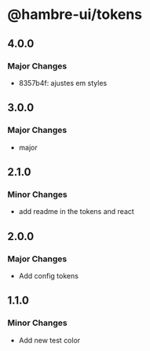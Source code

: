 # @hambre-ui/tokens

## 4.0.0

### Major Changes

- 8357b4f: ajustes em styles

## 3.0.0

### Major Changes

- major

## 2.1.0

### Minor Changes

- add readme in the tokens and react

## 2.0.0

### Major Changes

- Add config tokens

## 1.1.0

### Minor Changes

- Add new test color

